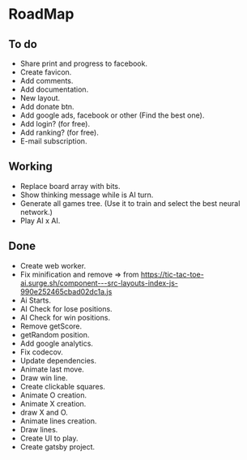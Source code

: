 # RoadMap

## To do
- Share print and progress to facebook.
- Create favicon.
- Add comments.
- Add documentation.
- New layout.
- Add donate btn.
- Add google ads, facebook or other (Find the best one).
- Add login? (for free).
- Add ranking? (for free).
- E-mail subscription.


## Working
- Replace board array with bits.
- Show thinking message while is AI turn.
- Generate all games tree. (Use it to train and select the best neural network.)
- Play AI x AI.


## Done
- Create web worker.
- Fix minification and remove => from https://tic-tac-toe-ai.surge.sh/component---src-layouts-index-js-990e252465cbad02dc1a.js
- Ai Starts.
- AI Check for lose positions.
- AI Check for win positions.
- Remove getScore.
- getRandom position.
- Add google analytics.
- Fix codecov.
- Update dependencies.
- Animate last move.
- Draw win line.
- Create clickable squares.
- Animate O creation.
- Animate X creation.
- draw X and O.
- Animate lines creation.
- Draw lines.
- Create UI to play.
- Create gatsby project.
